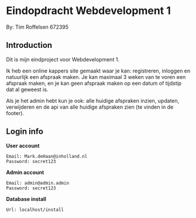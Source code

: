 # Eindopdracht Webdevelopment 1

By: Tim Roffelsen 672395

## Introduction

Dit is mijn eindproject voor Webdevelopment 1.

Ik heb een online kappers site gemaakt waar je kan: registreren, inloggen en natuurlijk een afspraak maken. Je kan maximaal 3 weken van te voren een afspraak maken, en je kan geen afspraak maken op een datum of tijdstip dat al geweest is.

Als je het admin hebt kun je ook: alle huidige afspraken inzien, updaten, verwijderen en de api van alle huidige afspraken zien (te vinden in de footer).

## Login info

**User account**

```
Email: Mark.deHaan@inholland.nl
Password: secret123
```

**Admin account**

```
Email: admin@admin.admin
Password: secret123
```

**Database install**

```
Url: localhost/install
```
